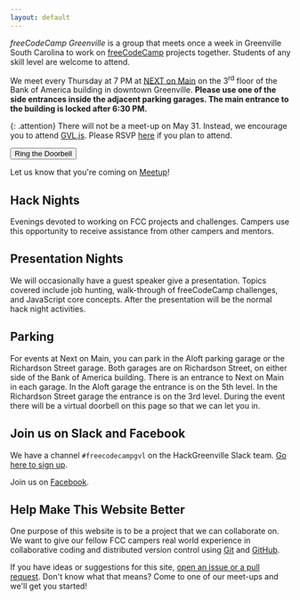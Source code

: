 ```yaml
---
layout: default
---
```

*freeCodeCamp Greenville* is a group that meets once a week in Greenville South
Carolina to work on [freeCodeCamp](https://www.freecodecamp.com/) projects
together. Students of any skill level are welcome to attend.

We meet every Thursday at 7 PM at [NEXT on
Main](http://www.greenvillenext.com/next-space-locations/next-main/) on the
3<sup>rd</sup> floor of the Bank of America building in downtown Greenville.
**Please use one of the side entrances inside the adjacent parking garages. The
main entrance to the building is locked after 6:30&nbsp;PM.**

{: .attention}
There will not be a meet-up on May 31. Instead, we encourage you to attend
[GVL.js](https://www.meetup.com/GVL-js/). Please RSVP
[here](https://www.meetup.com/GVL-js/events/250784582/)
if you plan to attend.

<div><button id="doorbell">Ring the Doorbell</button></div>

<p id="doorbell-message"></p>

Let us know that you're coming on
[Meetup](https://www.meetup.com/SC-Codes-Greenville-Community/)!

## Hack Nights

Evenings devoted to working on FCC projects and challenges. Campers use this
opportunity to receive assistance from other campers and mentors.

## Presentation Nights

We will occasionally have a guest speaker give a presentation. Topics covered
include job hunting, walk-through of freeCodeCamp challenges, and JavaScript
core concepts. After the presentation will be the normal hack night activities.

## Parking

For events at Next on Main, you can park in the Aloft parking garage or the
Richardson Street garage. Both garages are on Richardson Street, on either side
of the Bank of America building. There is an entrance to Next on Main in each
garage. In the Aloft garage the entrance is on the 5th level. In the Richardson
Street garage the entrance is on the 3rd level. During the event there will be a
virtual doorbell on this page so that we can let you in.

## Join us on Slack and Facebook

We have a channel `#freecodecampgvl` on the HackGreenville Slack team. [Go here
to sign up](http://hackgreenville.com/).

Join us on
[Facebook](https://www.facebook.com/groups/free.code.camp.Greenville/).

## Help Make This Website Better

One purpose of this website is to be a project that we can collaborate on. We
want to give our fellow FCC campers real world experience in collaborative
coding and distributed version control using [Git](https://git-scm.com/) and
[GitHub](https://github.com/).

If you have ideas or suggestions for this site, [open an issue or a pull
request](https://github.com/freecodecamp-greenville/fcc-greenville-www). Don't
know what that means? Come to one of our meet-ups and we'll get you started!
